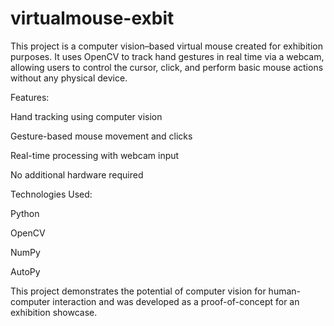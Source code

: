 # virtualmouse-exbit
This project is a computer vision–based virtual mouse created for exhibition purposes. It uses OpenCV to track hand gestures in real time via a webcam, allowing users to control the cursor, click, and perform basic mouse actions without any physical device.

Features:

Hand tracking using computer vision

Gesture-based mouse movement and clicks

Real-time processing with webcam input

No additional hardware required

Technologies Used:

Python

OpenCV

NumPy

AutoPy


This project demonstrates the potential of computer vision for human-computer interaction and was developed as a proof-of-concept for an exhibition showcase.
